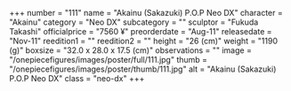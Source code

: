 +++
number = "111"
name = "Akainu (Sakazuki) P.O.P Neo DX"
character = "Akainu"
category = "Neo DX"
subcategory = ""
sculptor = "Fukuda Takashi"
officialprice = "7560 ¥"
preorderdate = "Aug-11"
releasedate = "Nov-11"
reedition1 = ""
reedition2 = ""
height = "26 (cm)"
weight = "1190 (g)"
boxsize = "32.0 x 28.0 x 17.5 (cm)"
observations = ""
image = "/onepiecefigures/images/poster/full/111.jpg"
thumb = "/onepiecefigures/images/poster/thumb/111.jpg"
alt = "Akainu (Sakazuki) P.O.P Neo DX"
class = "neo-dx"
+++

